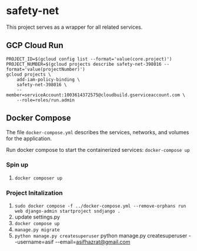 # safety-net

This project serves as a wrapper for all related services.

## GCP Cloud Run
```
PROJECT_ID=$(gcloud config list --format='value(core.project)')
PROJECT_NUMBER=$(gcloud projects describe safety-net-398016 --format='value(projectNumber)')
gcloud projects \
    add-iam-policy-binding \
    safety-net-398016 \
    --member=serviceAccount:1003614372575@cloudbuild.gserviceaccount.com \
    --role=roles/run.admin
```

## Docker Compose
The file `docker-compose.yml` describes the services, networks, and volumes for the application.
 
Run docker compose to start the containerized services:
`docker-compose up`

### Spin up
1. `docker composer up`
### Project Initalization
1. `sudo docker compose -f ../docker-compose.yml --remove-orphans run web django-admin startproject sndjango .`
1. update settings.py
1. `docker compose up`
1. `manage.py migrate`
1. `python manage.py createsuperuser`
python manage.py createsuperuser --username=asif --email=asifhazrat@gmail.com
